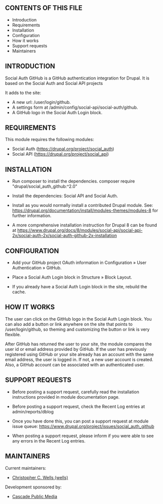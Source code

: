 CONTENTS OF THIS FILE
---------------------

 * Introduction
 * Requirements
 * Installation
 * Configuration
 * How it works
 * Support requests
 * Maintainers


INTRODUCTION
------------

Social Auth GitHub is a GitHub authentication integration for
Drupal. It is based on the Social Auth and Social API projects

It adds to the site:
* A new url: /user/login/github.
* A settings form at /admin/config/social-api/social-auth/github.
* A GitHub logo in the Social Auth Login block.


REQUIREMENTS
------------

This module requires the following modules:

 * Social Auth (https://drupal.org/project/social_auth)
 * Social API (https://drupal.org/project/social_api)


INSTALLATION
------------

 * Run composer to install the dependencies.
   composer require "drupal/social_auth_github:^2.0"

 * Install the dependencies: Social API and Social Auth.

 * Install as you would normally install a contributed Drupal module. See:
   https://drupal.org/documentation/install/modules-themes/modules-8
   for further information.

 * A more comprehensive installation instruction for Drupal 8 can be found at
   https://www.drupal.org/docs/8/modules/social-api/social-api-2x/social-auth-2x/social-auth-github-2x-installation


CONFIGURATION
-------------

 * Add your GitHub project OAuth information in
   Configuration » User Authentication » GitHub.

 * Place a Social Auth Login block in Structure » Block Layout.

 * If you already have a Social Auth Login block in the site, rebuild the cache.


HOW IT WORKS
------------

The user can click on the GitHub logo in the Social Auth Login block.
You can also add a button or link anywhere on the site that points
to /user/login/github, so theming and customizing the button or link
is very flexible.

After GitHub has returned the user to your site, the module compares the
user id or email address provided by GitHub. If the user has previously
registered using GitHub or your site already has an account with the same
email address, the user is logged in. If not, a new user account is created.
Also, a GitHub account can be associated with an authenticated user.


SUPPORT REQUESTS
----------------

* Before posting a support request, carefully read the installation
  instructions provided in module documentation page.

* Before posting a support request, check the Recent Log entries at
  admin/reports/dblog

* Once you have done this, you can post a support request at module issue
  queue: https://www.drupal.org/project/issues/social_auth_github

* When posting a support request, please inform if you were able to see any
  errors in the Recent Log entries.


MAINTAINERS
-----------

Current maintainers:

 * [Christopher C. Wells (wells)](https://www.drupal.org/u/wells)

Development sponsored by:

 * [Cascade Public Media](https://www.drupal.org/cascade-public-media)
